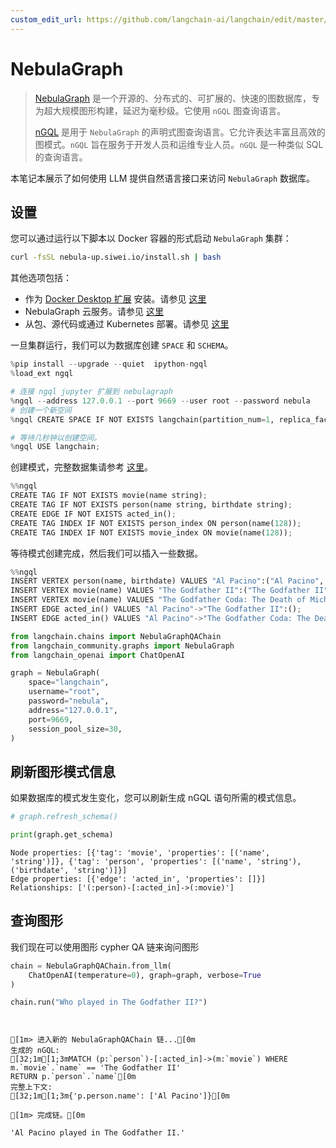 ```yaml
---
custom_edit_url: https://github.com/langchain-ai/langchain/edit/master/docs/docs/integrations/graphs/nebula_graph.ipynb
---
```


# NebulaGraph

>[NebulaGraph](https://www.nebula-graph.io/) 是一个开源的、分布式的、可扩展的、快速的图数据库，专为超大规模图形构建，延迟为毫秒级。它使用 `nGQL` 图查询语言。
>
>[nGQL](https://docs.nebula-graph.io/3.0.0/3.ngql-guide/1.nGQL-overview/1.overview/) 是用于 `NebulaGraph` 的声明式图查询语言。它允许表达丰富且高效的图模式。`nGQL` 旨在服务于开发人员和运维专业人员。`nGQL` 是一种类似 SQL 的查询语言。

本笔记本展示了如何使用 LLM 提供自然语言接口来访问 `NebulaGraph` 数据库。

## 设置

您可以通过运行以下脚本以 Docker 容器的形式启动 `NebulaGraph` 集群：

```bash
curl -fsSL nebula-up.siwei.io/install.sh | bash
```

其他选项包括：
- 作为 [Docker Desktop 扩展](https://www.docker.com/blog/distributed-cloud-native-graph-database-nebulagraph-docker-extension/) 安装。请参见 [这里](https://docs.nebula-graph.io/3.5.0/2.quick-start/1.quick-start-workflow/)
- NebulaGraph 云服务。请参见 [这里](https://www.nebula-graph.io/cloud)
- 从包、源代码或通过 Kubernetes 部署。请参见 [这里](https://docs.nebula-graph.io/)

一旦集群运行，我们可以为数据库创建 `SPACE` 和 `SCHEMA`。

```python
%pip install --upgrade --quiet  ipython-ngql
%load_ext ngql

# 连接 ngql jupyter 扩展到 nebulagraph
%ngql --address 127.0.0.1 --port 9669 --user root --password nebula
# 创建一个新空间
%ngql CREATE SPACE IF NOT EXISTS langchain(partition_num=1, replica_factor=1, vid_type=fixed_string(128));
```

```python
# 等待几秒钟以创建空间。
%ngql USE langchain;
```

创建模式，完整数据集请参考 [这里](https://www.siwei.io/en/nebulagraph-etl-dbt/)。

```python
%%ngql
CREATE TAG IF NOT EXISTS movie(name string);
CREATE TAG IF NOT EXISTS person(name string, birthdate string);
CREATE EDGE IF NOT EXISTS acted_in();
CREATE TAG INDEX IF NOT EXISTS person_index ON person(name(128));
CREATE TAG INDEX IF NOT EXISTS movie_index ON movie(name(128));
```

等待模式创建完成，然后我们可以插入一些数据。

```python
%%ngql
INSERT VERTEX person(name, birthdate) VALUES "Al Pacino":("Al Pacino", "1940-04-25");
INSERT VERTEX movie(name) VALUES "The Godfather II":("The Godfather II");
INSERT VERTEX movie(name) VALUES "The Godfather Coda: The Death of Michael Corleone":("The Godfather Coda: The Death of Michael Corleone");
INSERT EDGE acted_in() VALUES "Al Pacino"->"The Godfather II":();
INSERT EDGE acted_in() VALUES "Al Pacino"->"The Godfather Coda: The Death of Michael Corleone":();
```

```python
from langchain.chains import NebulaGraphQAChain
from langchain_community.graphs import NebulaGraph
from langchain_openai import ChatOpenAI
```

```python
graph = NebulaGraph(
    space="langchain",
    username="root",
    password="nebula",
    address="127.0.0.1",
    port=9669,
    session_pool_size=30,
)
```

## 刷新图形模式信息

如果数据库的模式发生变化，您可以刷新生成 nGQL 语句所需的模式信息。

```python
# graph.refresh_schema()
```

```python
print(graph.get_schema)
```
```output
Node properties: [{'tag': 'movie', 'properties': [('name', 'string')]}, {'tag': 'person', 'properties': [('name', 'string'), ('birthdate', 'string')]}]
Edge properties: [{'edge': 'acted_in', 'properties': []}]
Relationships: ['(:person)-[:acted_in]->(:movie)']
```

## 查询图形

我们现在可以使用图形 cypher QA 链来询问图形

```python
chain = NebulaGraphQAChain.from_llm(
    ChatOpenAI(temperature=0), graph=graph, verbose=True
)
```

```python
chain.run("Who played in The Godfather II?")
```
```output


[1m> 进入新的 NebulaGraphQAChain 链...[0m
生成的 nGQL:
[32;1m[1;3mMATCH (p:`person`)-[:acted_in]->(m:`movie`) WHERE m.`movie`.`name` == 'The Godfather II'
RETURN p.`person`.`name`[0m
完整上下文:
[32;1m[1;3m{'p.person.name': ['Al Pacino']}[0m

[1m> 完成链。[0m
```

```output
'Al Pacino played in The Godfather II.'
```